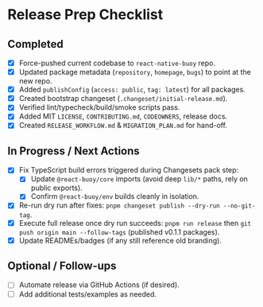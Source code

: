 # Release Prep Checklist

## Completed
- [x] Force-pushed current codebase to `react-native-buoy` repo.
- [x] Updated package metadata (`repository`, `homepage`, `bugs`) to point at the new repo.
- [x] Added `publishConfig` (`access: public`, `tag: latest`) for all packages.
- [x] Created bootstrap changeset (`.changeset/initial-release.md`).
- [x] Verified lint/typecheck/build/smoke scripts pass.
- [x] Added MIT `LICENSE`, `CONTRIBUTING.md`, `CODEOWNERS`, release docs.
- [x] Created `RELEASE_WORKFLOW.md` & `MIGRATION_PLAN.md` for hand-off.

## In Progress / Next Actions
- [x] Fix TypeScript build errors triggered during Changesets pack step:
  - [x] Update `@react-buoy/core` imports (avoid deep `lib/*` paths, rely on public exports).
  - [x] Confirm `@react-buoy/env` builds cleanly in isolation.
- [x] Re-run dry run after fixes: `pnpm changeset publish --dry-run --no-git-tag`.
- [x] Execute full release once dry run succeeds: `pnpm run release` then `git push origin main --follow-tags` (published v0.1.1 packages).
- [x] Update READMEs/badges (if any still reference old branding).

## Optional / Follow-ups
- [ ] Automate release via GitHub Actions (if desired).
- [ ] Add additional tests/examples as needed.
